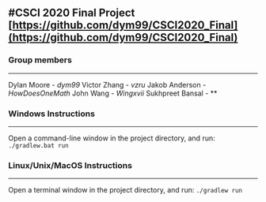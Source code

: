#CSCI 2020 Final Project
[https://github.com/dym99/CSCI2020_Final](https://github.com/dym99/CSCI2020_Final)
---

### Group members
---
Dylan Moore - *dym99*
Victor Zhang - *vzru*
Jakob Anderson - *HowDoesOneMath*
John Wang - *Wingxvii*
Sukhpreet Bansal - **


### Windows Instructions
---
Open a command-line window in the project directory, and run:
`./gradlew.bat run`

### Linux/Unix/MacOS Instructions
---
Open a terminal window in the project directory, and run:
`./gradlew run`
